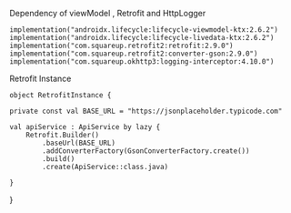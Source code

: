 Dependency of viewModel , Retrofit and HttpLogger

    implementation("androidx.lifecycle:lifecycle-viewmodel-ktx:2.6.2")
    implementation("androidx.lifecycle:lifecycle-livedata-ktx:2.6.2")
    implementation("com.squareup.retrofit2:retrofit:2.9.0")
    implementation("com.squareup.retrofit2:converter-gson:2.9.0")
    implementation("com.squareup.okhttp3:logging-interceptor:4.10.0")

Retrofit Instance 

    object RetrofitInstance {

    private const val BASE_URL = "https://jsonplaceholder.typicode.com"

    val apiService : ApiService by lazy {
        Retrofit.Builder()
            .baseUrl(BASE_URL)
            .addConverterFactory(GsonConverterFactory.create())
            .build()
            .create(ApiService::class.java)

    }
}
